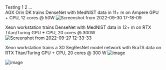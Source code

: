 Testing 1 2 ...  
AGX Orin DK trains DenseNet with MedNIST data in 11+ m on Ampere GPU + CPU, 12 cores @ 50W
![Screenshot from 2022-09-30 17-18-09](https://user-images.githubusercontent.com/71346897/193375578-34716c93-7bd8-4a4c-87c4-2976e406b65d.png)


Xeon workstation trains DenseNet with MedNIST data in 12+ m on RTX Titan/Turing GPU + CPU, 20 cores @ 300W
![Screenshot from 2022-09-27 12-33-33](https://user-images.githubusercontent.com/71346897/193376165-4a6616a2-89cb-46b2-bb8f-fcc8371e511e.png)

Xeon workstation trains a 3D SegResNet model network with BraTS data on RTX Titan/Turing GPU + CPU, 20 cores @ 300 W
![image](https://user-images.githubusercontent.com/71346897/193698288-293ea78d-d9c5-4537-89a9-3dbfc594d165.png)

![image](https://user-images.githubusercontent.com/71346897/194192615-dffba655-b05c-4a2f-97f6-3f5dd48530e5.png)
